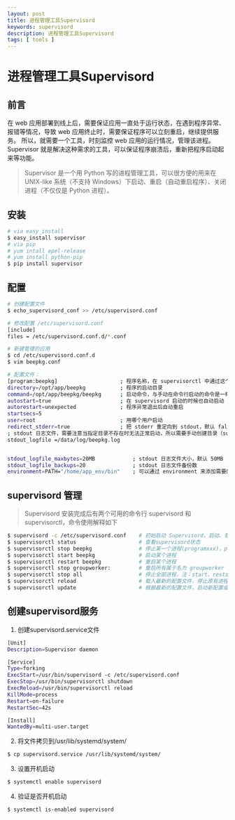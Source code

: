 ```yaml
---
layout: post
title: 进程管理工具Supervisord
keywords: supervisord
description: 进程管理工具Supervisord
tags: [ tools ]
---
```

# 进程管理工具Supervisord

## 前言
在 web 应用部署到线上后，需要保证应用一直处于运行状态，在遇到程序异常、报错等情况，导致 web 应用终止时，需要保证程序可以立刻重启，继续提供服务。
所以，就需要一个工具，时刻监控 web 应用的运行情况，管理该进程。
Supervisor 就是解决这种需求的工具，可以保证程序崩溃后，重新把程序启动起来等功能。

> Supervisor 是一个用 Python 写的进程管理工具，可以很方便的用来在 UNIX-like 系统（不支持 Windows）下启动、重启（自动重启程序）、关闭进程（不仅仅是 Python 进程）。


## 安装

```bash
# via easy_install
$ easy_install supervisor
# via pip
# yum intall epel-release
# yum install python-pip
$ pip install supervisor
```

## 配置

```bash
# 创建配置文件
$ echo_supervisord_conf >> /etc/supervisord.conf

# 修改配置 /etc/supervisord.conf
[include]
files = /etc/supervisord.conf.d/*.conf

# 新建管理的应用
$ cd /etc/supervisord.conf.d
$ vim beepkg.conf

# 配置文件：
[program:beepkg]					; 程序名称，在 supervisorctl 中通过这个值来对程序进行一系列的操作
directory=/opt/app/beepkg			; 程序的启动目录
command=/opt/app/beepkg/beepkg		; 启动命令，与手动在命令行启动的命令是一样的
autostart=true						; 在 supervisord 启动的时候也自动启动
autorestart=unexpected				; 程序异常退出后自动重启
startsecs=5
user=root							; 用哪个用户启动
redirect_stderr=true				; 把 stderr 重定向到 stdout，默认 false
; stdout 日志文件，需要注意当指定目录不存在时无法正常启动，所以需要手动创建目录（supervisord 会自动创建日志文件）
stdout_logfile =/data/log/beepkg.log


stdout_logfile_maxbytes=20MB			; stdout 日志文件大小，默认 50MB
stdout_logfile_backups=20				; stdout 日志文件备份数
environment=PATH="/home/app_env/bin"	; 可以通过 environment 来添加需要的环境变量，一种常见的用法是使用指定的 virtualenv 环境
```

## supervisord 管理

> Supervisord 安装完成后有两个可用的命令行 supervisord 和 supervisorctl，命令使用解释如下

```bash
$ supervisord -c /etc/supervisord.conf    # 初始启动 Supervisord，启动、管理配置中设置的进程。
$ supervisorctl status					  # 查看supervisord状态
$ supervisorctl stop beepkg               # 停止某一个进程(programxxx)，programxxx 为 [program:beepkg] 里配置的值，这个示例就是 beepkg。
$ supervisorctl start beepkg              # 启动某个进程
$ supervisorctl restart beepkg            # 重启某个进程
$ supervisorctl stop groupworker:         # 重启所有属于名为 groupworker 这个分组的进程(start,restart 同理)
$ supervisorctl stop all                  # 停止全部进程，注：start、restart、stop 都不会载入最新的配置文件。
$ supervisorctl reload                    # 载入最新的配置文件，停止原有进程并按新的配置启动、管理所有进程。
$ supervisorctl update                    # 根据最新的配置文件，启动新配置或有改动的进程，配置没有改动的进程不会受影响而重启。
```

## 创建supervisord服务

1. 创建supervisord.service文件
```bash
[Unit] 
Description=Supervisor daemon

[Service] 
Type=forking 
ExecStart=/usr/bin/supervisord -c /etc/supervisord.conf 
ExecStop=/usr/bin/supervisorctl shutdown 
ExecReload=/usr/bin/supervisorctl reload 
KillMode=process 
Restart=on-failure 
RestartSec=42s

[Install] 
WantedBy=multi-user.target
```

2. 将文件拷贝到/usr/lib/systemd/system/
```bash
$ cp supervisord.service /usr/lib/systemd/system/
```

3. 设置开机启动
```bash
$ systemctl enable supervisord
```

4. 验证是否开机启动
```bash
$ systemctl is-enabled supervisord
```
